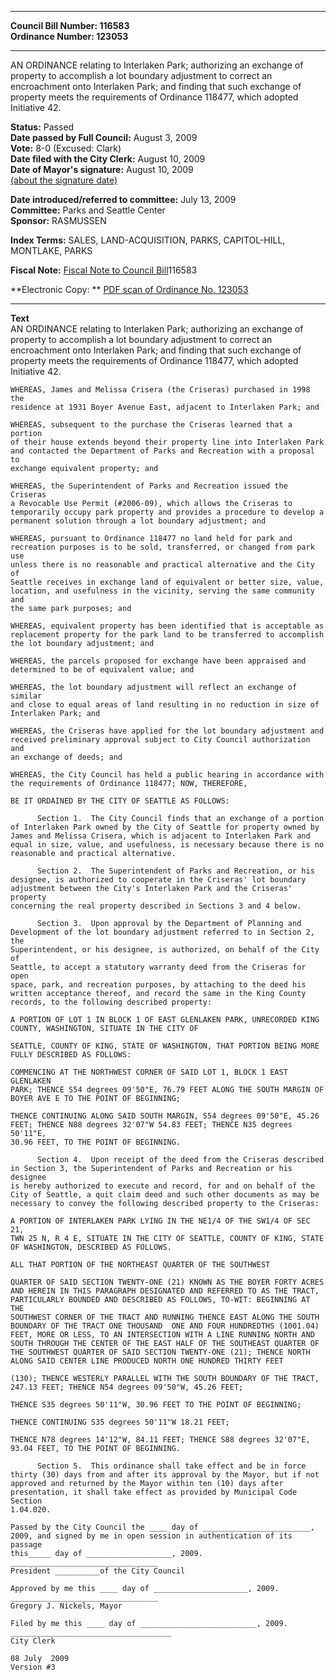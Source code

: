 * * * * *  
  
**Council Bill Number: [](#h0)[](#h2)116583**   
**Ordinance Number: 123053**  
  
* * * * *  
  
AN ORDINANCE relating to Interlaken Park; authorizing an exchange of property to accomplish a lot boundary adjustment to correct an encroachment onto Interlaken Park; and finding that such exchange of property meets the requirements of Ordinance 118477, which adopted Initiative 42.  
  
**Status:** Passed   
**Date passed by Full Council:** August 3, 2009   
**Vote:** 8-0 (Excused: Clark)   
**Date filed with the City Clerk:** August 10, 2009   
**Date of Mayor's signature:** August 10, 2009   
[(about the signature date)](/~public/approvaldate.htm)   
  
  
**Date introduced/referred to committee:** July 13, 2009   
**Committee:** Parks and Seattle Center   
**Sponsor:** RASMUSSEN   
  
**Index Terms:** SALES, LAND-ACQUISITION, PARKS, CAPITOL-HILL, MONTLAKE, PARKS  
  
**Fiscal Note:** [Fiscal Note to Council Bill](http://clerk.seattle.gov/~public/fnote/116583.htm)[](#h1)[](#h3)116583  
  
**Electronic Copy: ** [PDF scan of Ordinance No. 123053](/~archives/Ordinances/Ord_123053.pdf)  
  
* * * * *  
  
**Text**  
    AN ORDINANCE relating to Interlaken Park; authorizing an exchange of  
    property to accomplish a lot boundary adjustment to correct an  
    encroachment onto Interlaken Park; and finding that such exchange of  
    property meets the requirements of Ordinance 118477, which adopted  
    Initiative 42.  
  
    WHEREAS, James and Melissa Crisera (the Criseras) purchased in 1998 the  
    residence at 1931 Boyer Avenue East, adjacent to Interlaken Park; and  
  
    WHEREAS, subsequent to the purchase the Criseras learned that a portion  
    of their house extends beyond their property line into Interlaken Park  
    and contacted the Department of Parks and Recreation with a proposal to  
    exchange equivalent property; and  
  
    WHEREAS, the Superintendent of Parks and Recreation issued the Criseras  
    a Revocable Use Permit (#2006-09), which allows the Criseras to  
    temporarily occupy park property and provides a procedure to develop a  
    permanent solution through a lot boundary adjustment; and  
  
    WHEREAS, pursuant to Ordinance 118477 no land held for park and  
    recreation purposes is to be sold, transferred, or changed from park use  
    unless there is no reasonable and practical alternative and the City of  
    Seattle receives in exchange land of equivalent or better size, value,  
    location, and usefulness in the vicinity, serving the same community and  
    the same park purposes; and  
  
    WHEREAS, equivalent property has been identified that is acceptable as  
    replacement property for the park land to be transferred to accomplish  
    the lot boundary adjustment; and  
  
    WHEREAS, the parcels proposed for exchange have been appraised and  
    determined to be of equivalent value; and  
  
    WHEREAS, the lot boundary adjustment will reflect an exchange of similar  
    and close to equal areas of land resulting in no reduction in size of  
    Interlaken Park; and  
  
    WHEREAS, the Criseras have applied for the lot boundary adjustment and  
    received preliminary approval subject to City Council authorization and  
    an exchange of deeds; and  
  
    WHEREAS, the City Council has held a public hearing in accordance with  
    the requirements of Ordinance 118477; NOW, THEREFORE,  
  
    BE IT ORDAINED BY THE CITY OF SEATTLE AS FOLLOWS:  
  
          Section 1.  The City Council finds that an exchange of a portion  
    of Interlaken Park owned by the City of Seattle for property owned by  
    James and Melissa Crisera, which is adjacent to Interlaken Park and  
    equal in size, value, and usefulness, is necessary because there is no  
    reasonable and practical alternative.  
  
          Section 2.  The Superintendent of Parks and Recreation, or his  
    designee, is authorized to cooperate in the Criseras' lot boundary  
    adjustment between the City's Interlaken Park and the Criseras' property  
    concerning the real property described in Sections 3 and 4 below.  
  
          Section 3.  Upon approval by the Department of Planning and  
    Development of the lot boundary adjustment referred to in Section 2, the  
    Superintendent, or his designee, is authorized, on behalf of the City of  
    Seattle, to accept a statutory warranty deed from the Criseras for open  
    space, park, and recreation purposes, by attaching to the deed his  
    written acceptance thereof, and record the same in the King County  
    records, to the following described property:  
  
    A PORTION OF LOT 1 IN BLOCK 1 OF EAST GLENLAKEN PARK, UNRECORDED KING  
    COUNTY, WASHINGTON, SITUATE IN THE CITY OF  
  
    SEATTLE, COUNTY OF KING, STATE OF WASHINGTON, THAT PORTION BEING MORE  
    FULLY DESCRIBED AS FOLLOWS:  
  
    COMMENCING AT THE NORTHWEST CORNER OF SAID LOT 1, BLOCK 1 EAST GLENLAKEN  
    PARK; THENCE S54 degrees 09'50"E, 76.79 FEET ALONG THE SOUTH MARGIN OF  
    BOYER AVE E TO THE POINT OF BEGINNING;  
  
    THENCE CONTINUING ALONG SAID SOUTH MARGIN, S54 degrees 09'50"E, 45.26  
    FEET; THENCE N88 degrees 32'07"W 54.83 FEET; THENCE N35 degrees 50'11"E,  
    30.96 FEET, TO THE POINT OF BEGINNING.  
  
          Section 4.  Upon receipt of the deed from the Criseras described  
    in Section 3, the Superintendent of Parks and Recreation or his designee  
    is hereby authorized to execute and record, for and on behalf of the  
    City of Seattle, a quit claim deed and such other documents as may be  
    necessary to convey the following described property to the Criseras:  
  
    A PORTION OF INTERLAKEN PARK LYING IN THE NE1/4 OF THE SW1/4 OF SEC 21,  
    TWN 25 N, R 4 E, SITUATE IN THE CITY OF SEATTLE, COUNTY OF KING, STATE  
    OF WASHINGTON, DESCRIBED AS FOLLOWS.  
  
    ALL THAT PORTION OF THE NORTHEAST QUARTER OF THE SOUTHWEST  
  
    QUARTER OF SAID SECTION TWENTY-ONE (21) KNOWN AS THE BOYER FORTY ACRES  
    AND HEREIN IN THIS PARAGRAPH DESIGNATED AND REFERRED TO AS THE TRACT,  
    PARTICULARLY BOUNDED AND DESCRIBED AS FOLLOWS, TO-WIT: BEGINNING AT THE  
    SOUTHWEST CORNER OF THE TRACT AND RUNNING THENCE EAST ALONG THE SOUTH  
    BOUNDARY OF THE TRACT ONE THOUSAND  ONE AND FOUR HUNDREDTHS (1001.04)  
    FEET, MORE OR LESS, TO AN INTERSECTION WITH A LINE RUNNING NORTH AND  
    SOUTH THROUGH THE CENTER OF THE EAST HALF OF THE SOUTHEAST QUARTER OF  
    THE SOUTHWEST QUARTER OF SAID SECTION TWENTY-ONE (21); THENCE NORTH  
    ALONG SAID CENTER LINE PRODUCED NORTH ONE HUNDRED THIRTY FEET  
  
    (130); THENCE WESTERLY PARALLEL WITH THE SOUTH BOUNDARY OF THE TRACT,  
    247.13 FEET; THENCE N54 degrees 09'50"W, 45.26 FEET;  
  
    THENCE S35 degrees 50'11"W, 30.96 FEET TO THE POINT OF BEGINNING;  
  
    THENCE CONTINUING S35 degrees 50'11"W 18.21 FEET;  
  
    THENCE N78 degrees 14'12"W, 84.11 FEET; THENCE S88 degrees 32'07"E,  
    93.04 FEET, TO THE POINT OF BEGINNING.  
  
          Section 5.  This ordinance shall take effect and be in force  
    thirty (30) days from and after its approval by the Mayor, but if not  
    approved and returned by the Mayor within ten (10) days after  
    presentation, it shall take effect as provided by Municipal Code Section  
    1.04.020.  
  
    Passed by the City Council the ____ day of ________________________,  
    2009, and signed by me in open session in authentication of its passage  
    this_____ day of ___________________, 2009.  
    _________________________________  
    President __________of the City Council  
  
    Approved by me this ____ day of _____________________, 2009.  
    _________________________________  
    Gregory J. Nickels, Mayor  
  
    Filed by me this ____ day of __________________________, 2009.  
    ____________________________________  
    City Clerk  
  
    08 July  2009  
    Version #3  
